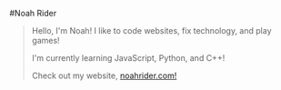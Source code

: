 #Noah Rider
> Hello, I'm Noah!
> I like to code websites, fix technology, and play games!
> 
> I'm currently learning JavaScript, Python, and C++!
> 
> Check out my website, [noahrider.com!](https://noahrider.com/)

<!---
Hello! :D
--->
